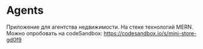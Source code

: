 # Agents
Приложение для агентства недвижимости.
На стеке технологий MERN.
Можно опробовать на codeSandbox: https://codesandbox.io/s/mini-store-gd0f9
